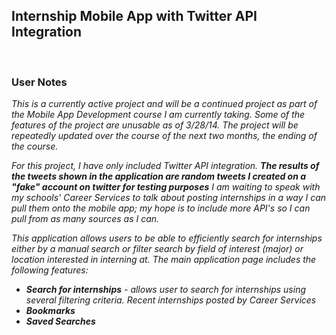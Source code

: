 <h2>Internship Mobile App with Twitter API Integration</h2> <br>
<h3> User Notes</h3>
<i>This is a currently active project and will be a continued project as part of the Mobile App Development course I am currently taking. Some of the features of the project are unusable as of 3/28/14. The project will be repeatedly updated over the course of the next two months, the ending of the course. <br>

<i>For this project, I have only included Twitter API integration. <b>The results of the tweets shown in the application are random tweets I created on a "fake" account on twitter for testing purposes</b> I am waiting to speak with my schools' Career Services to talk about posting internships in a way I can pull them onto the mobile app; my hope is to include more API's so I can pull from as many sources as I can.
<br>



This application allows users to be able to efficiently search for internships either by a manual search or filter search by field of interest (major) or location interested in interning at. The main application page includes the following features:
<ul>
	<li><b>Search for internships</b> - allows user to search for internships using several filtering criteria. Recent internships posted by Career Services</li>
    <li><b>Bookmarks</b></li>
    <li><b>Saved Searches</b></li>
</ul>


